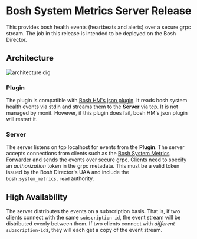 # Bosh System Metrics Server Release

This provides bosh health events (heartbeats and alerts) over a secure grpc stream. The job in this release is intended to be deployed on the Bosh Director.

## Architecture

![architecture dig][diagram]

### Plugin

The plugin is compatible with [Bosh HM's json plugin][json plugin]. It reads bosh system health events via stdin and streams them to the **Server** via tcp. It is not managed by monit. However, if this plugin does fail, bosh HM's json plugin will restart it.

### Server

The server listens on tcp localhost for events from the **Plugin**. The server accepts connections from clients such as the [Bosh System Metrics Forwarder][forwarder] and sends the events over secure grpc. Clients need to specify an _authorization_ token in the grpc metadata. This must be a valid token issued by the Bosh Director's UAA and include the `bosh.system_metrics.read` authority.

## High Availability

The server distributes the events on a subscription basis. That is, if two clients connect with the same `subscription-id`, the event stream will be distributed evenly between them. If two clients connect with _different_ `subscription-id`s, they will each get a copy of the event stream.

[forwarder]: https://github.com/pivotal-cf/bosh-system-metrics-forwarder-release
[server]: https://github.com/pivotal-cf/bosh-system-metrics-server-release
[json plugin]: https://github.com/cloudfoundry/bosh/blob/262.x/src/bosh-monitor/lib/bosh/monitor/plugins/json.rb
[diagram]: https://docs.google.com/a/pivotal.io/drawings/d/1l1iAQaBc6SHIpWb3x-lI9p4JVIZN_3ErepbAohqnaPw/pub?w=1192&h=719
